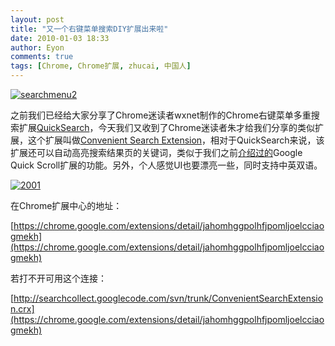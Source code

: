 ```yaml
---
layout: post
title: "又一个右键菜单搜索DIY扩展出来啦"
date: 2010-01-03 18:33
author: Eyon
comments: true
tags: [Chrome, Chrome扩展, zhucai, 中国人]
---
```

<a href="http://img.chromi.org/2010/01/searchmenu2.png">![searchmenu2](http://img.chromi.org/2010/01/searchmenu2.png "searchmenu2")</a>

之前我们已经给大家分享了Chrome迷读者wxnet制作的Chrome右键菜单多重搜索扩展[QuickSearch](http://www.chromi.org/archives/2670)，今天我们又收到了Chrome迷读者朱才给我们分享的类似扩展，这个扩展叫做[Convenient Search Extension](https://chrome.google.com/extensions/detail/jahomhggpolhfjpomljoelcciaogmekh)，相对于QuickSearch来说，该扩展还可以自动高亮搜索结果页的关键词，类似于我们之前[介绍过的](http://www.chromi.org/archives/2498)Google Quick Scroll扩展的功能。另外，个人感觉UI也要漂亮一些，同时支持中英双语。<!--more-->

<a href="http://img.chromi.org/2010/01/2001.png">![2001](http://img.chromi.org/2010/01/2001.png "2001")</a>

在Chrome扩展中心的地址：

[https://chrome.google.com/extensions/detail/jahomhggpolhfjpomljoelcciaogmekh](https://chrome.google.com/extensions/detail/jahomhggpolhfjpomljoelcciaogmekh)

若打不开可用这个连接：

[http://searchcollect.googlecode.com/svn/trunk/ConvenientSearchExtension.crx](https://chrome.google.com/extensions/detail/jahomhggpolhfjpomljoelcciaogmekh)
